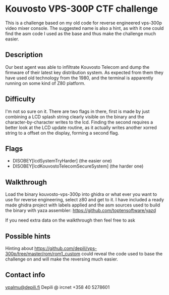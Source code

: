 # Kouvosto VPS-300P CTF challenge

This is a challenge based on my old code for reverse engineered vps-300p video mixer console. The suggested name is also a hint, as with it one could find the asm code I used as the base and thus make the challenge much easier.

## Description

Our best agent was able to infiltrate Kouvosto Telecom and dump the firmware of their latest key distribution system. As expected from them they have used old technology from the 1980, and the terminal is apparently running on some kind of Z80 platform.

## Difficulty

I'm not so sure on it. There are two flags in there, first is made by just combining a LCD splash string clearly visible on the binary and the character-by-character writes to the lcd. Finding the second requires a better look at the LCD update routine, as it actually writes another xorred string to a offset on the display, forming a second flag.

## Flags

* DISOBEY[lcdSystemTryHarder] (the easier one)
* DISOBEY[lcdKouvostoTelecomSecureSystem] (the harder one)

## Walkthrough

Load the binary kouvosto-vps-300p into ghidra or what ever you want to use for reverse engineering, select z80 and get to it. I have included a ready made ghidra project with labels applied and the asm sources used to build the binary with yaza assembler: https://github.com/toptensoftware/yazd

If you need extra data on the walkthrough then feel free to ask

## Possible hints

Hinting about https://github.com/depili/vps-300p/tree/master/rom/rom1_custom could reveal the code used to base the challenge on and will make the reversing much easier.

## Contact info

vpalmu@depili.fi
Depili @ ircnet
+358 40 5278601
